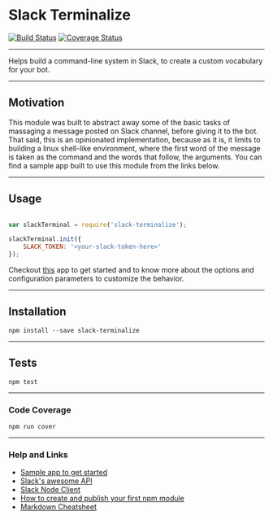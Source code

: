 # Slack Terminalize

[![Build Status](https://travis-ci.org/ggauravr/slack-terminalize.svg?branch=develop)](https://travis-ci.org/ggauravr/slack-terminalize) [![Coverage Status](https://coveralls.io/repos/ggauravr/slack-terminalize/badge.svg?branch=develop&service=github)](https://coveralls.io/github/ggauravr/slack-terminalize?branch=develop)

---
Helps build a command-line system in Slack, to create a custom vocabulary for your bot.

---
## Motivation

This module was built to abstract away some of the basic tasks of massaging a message posted on Slack channel, before giving it to the bot.
That said, this is an opinionated implementation, because as it is, it limits to building a linux shell-like environment, where the first word
of the message is taken as the command and the words that follow, the arguments. You can find a sample app built to use this module from the links below.

---
## Usage

```javascript

var slackTerminal = require('slack-terminalize');

slackTerminal.init({
	SLACK_TOKEN: '<your-slack-token-here>'
});

```

Checkout [this](https://github.com/ggauravr/slack-sample-cli) app to get started and to know more about the options and configuration parameters to customize the behavior.

---
## Installation

`npm install --save slack-terminalize`

---
## Tests

`npm test`

---
### Code Coverage

`npm run cover`

---
### Help and Links

- [Sample app to get started](https://github.com/ggauravr/slack-sample-cli)
- [Slack's awesome API](https://api.slack.com/)
- [Slack Node Client](https://github.com/slackhq/node-slack-client)
- [How to create and publish your first npm module](https://medium.com/@jdaudier/how-to-create-and-publish-your-first-node-js-module-444e7585b738#.blw7wmjwl)
- [Markdown Cheatsheet](https://github.com/adam-p/markdown-here/wiki/Markdown-Cheatsheet)